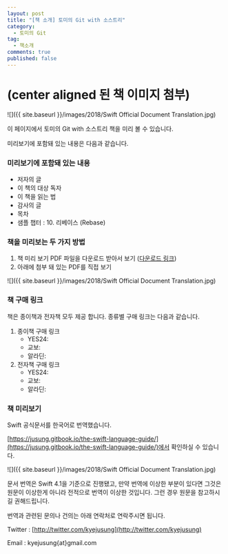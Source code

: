 ```yaml
---
layout: post
title: "[책 소개] 토미의 Git with 소스트리"
category:
  - 토미의 Git
tag:
  - 책소개
comments: true
published: false
---
```


# (center aligned 된 책 이미지  첨부)

![]({{ site.baseurl }}/images/2018/Swift Official Document Translation.jpg)

이 페이지에서 토미의 Git with 소스트리 책을 미리 볼 수 있습니다.

미리보기에 포함돼 있는 내용은 다음과 같습니다.

### 미리보기에 포함돼 있는 내용

- 저자의 글
- 이 책의 대상 독자
- 이 책을 읽는 법
- 감사의 글
- 목차
- 샘플 챕터 : 10. 리베이스 (Rebase)

### 책을 미리보는 두 가지 방법

1. 책 미리 보기 PDF 파일을 다운로드 받아서 보기 ([다운로드 링크](https://jusung.gitbook.io/the-swift-language-guide/))
2. 아래에 첨부 돼 있는 PDF를 직접 보기

![]({{ site.baseurl }}/images/2018/Swift Official Document Translation.jpg)

### 책 구매 링크

책은 종이책과 전자책 모두 제공 합니다. 종류별 구매 링크는 다음과 같습니다.

1. 종이책 구매 링크
   - YES24:
   - 교보:
   - 알라딘:
2. 전자책 구매 링크
   - YES24:
   - 교보:
   - 알라딘:

### 책 미리보기

Swift 공식문서를 한국어로 번역했습니다.

[https://jusung.gitbook.io/the-swift-language-guide/](https://jusung.gitbook.io/the-swift-language-guide/)에서 확인하실 수 있습니다.

![]({{ site.baseurl }}/images/2018/Swift Official Document Translation.jpg)

문서 번역은 Swift 4.1을 기준으로 진행됐고, 만약 번역에 이상한 부분이 있다면 그것은 원문이 이상한게 아니라 전적으로 번역이 이상한 것입니다. 그런 경우 원문을 참고하시길 권해드립니다.

번역과 관련된 문의나 건의는 아래 연락처로 연락주시면 됩니다.

Twitter : [http://twitter.com/kyejusung](http://twitter.com/kyejusung)

Email : kyejusung{at}gmail.com
